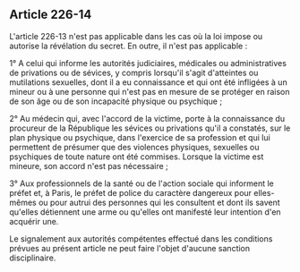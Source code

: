 Article 226-14
----
L'article 226-13 n'est pas applicable dans les cas où la loi impose ou autorise
la révélation du secret. En outre, il n'est pas applicable :

1° A celui qui informe les autorités judiciaires, médicales ou administratives
de privations ou de sévices, y compris lorsqu'il s'agit d'atteintes ou
mutilations sexuelles, dont il a eu connaissance et qui ont été infligées à un
mineur ou à une personne qui n'est pas en mesure de se protéger en raison de son
âge ou de son incapacité physique ou psychique ;

2° Au médecin qui, avec l'accord de la victime, porte à la connaissance du
procureur de la République les sévices ou privations qu'il a constatés, sur le
plan physique ou psychique, dans l'exercice de sa profession et qui lui
permettent de présumer que des violences physiques, sexuelles ou psychiques de
toute nature ont été commises. Lorsque la victime est mineure, son accord n'est
pas nécessaire ;

3° Aux professionnels de la santé ou de l'action sociale qui informent le préfet
et, à Paris, le préfet de police du caractère dangereux pour elles-mêmes ou pour
autrui des personnes qui les consultent et dont ils savent qu'elles détiennent
une arme ou qu'elles ont manifesté leur intention d'en acquérir une.

Le signalement aux autorités compétentes effectué dans les conditions prévues au
présent article ne peut faire l'objet d'aucune sanction disciplinaire.
